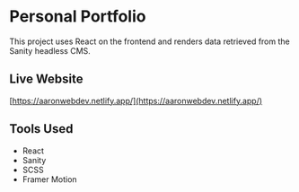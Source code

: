 # Personal Portfolio

This project uses React on the frontend and renders data retrieved from the Sanity headless CMS.

## Live Website
[https://aaronwebdev.netlify.app/](https://aaronwebdev.netlify.app/)

## Tools Used

- React
- Sanity
- SCSS
- Framer Motion